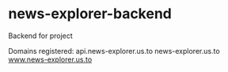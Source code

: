 # news-explorer-backend

Backend for project

Domains registered:
api.news-explorer.us.to
news-explorer.us.to
www.news-explorer.us.to
